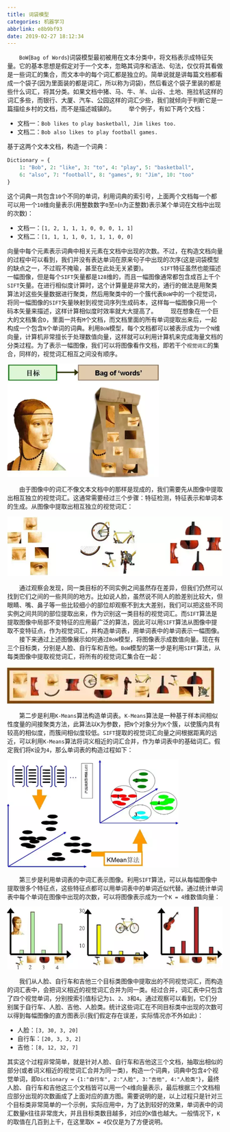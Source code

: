 ```yaml
---
title: 词袋模型
categories: 机器学习
abbrlink: e8b9bf93
date: 2019-02-27 18:12:34
---
```

&emsp;&emsp;`BoW`(`Bag of Words`)词袋模型最初被用在文本分类中，将文档表示成特征矢量。它的基本思想是假定对于一个文本，忽略其词序和语法、句法，仅仅将其看做是一些词汇的集合，而文本中的每个词汇都是独立的。简单说就是讲每篇文档都看成一个袋子(因为里面装的都是词汇，所以称为词袋)，然后看这个袋子里装的都是些什么词汇，将其分类。如果文档中猪、马、牛、羊、山谷、土地、拖拉机这样的词汇多些，而银行、大厦、汽车、公园这样的词汇少些，我们就倾向于判断它是一篇描绘乡村的文档，而不是描述城镇的。<!--more-->
&emsp;&emsp;举个例子，有如下两个文档：

- 文档一：`Bob likes to play basketball, Jim likes too.`
- 文档二：`Bob also likes to play football games.`

基于这两个文本文档，构造一个词典：

``` python
Dictionary = {
    1: "Bob", 2: "like", 3: "to", 4: "play", 5: "basketball",
    6: "also", 7: "football", 8: "games", 9: "Jim", 10: "too"
}
```

这个词典一共包含`10`个不同的单词，利用词典的索引号，上面两个文档每一个都可以用一个`10`维向量表示(用整数数字`0`至`n`(`n`为正整数)表示某个单词在文档中出现的次数)：

- 文档一：`[1, 2, 1, 1, 1, 0, 0, 0, 1, 1]`
- 文档二：`[1, 1, 1, 1, 0, 1, 1, 1, 0, 0]`

向量中每个元素表示词典中相关元素在文档中出现的次数。不过，在构造文档向量的过程中可以看到，我们并没有表达单词在原来句子中出现的次序(这是词袋模型的缺点之一，不过瑕不掩瑜，甚至在此处无关紧要)。
&emsp;&emsp;`SIFT`特征虽然也能描述一幅图像，但是每个`SIFT`矢量都是`128`维的，而且一幅图像通常都包含成百上千个`SIFT`矢量。在进行相似度计算时，这个计算量是非常大的，通行的做法是用聚类算法对这些矢量数据进行聚类，然后用聚类中的一个簇代表`BoW`中的一个视觉词，将同一幅图像的`SIFT`矢量映射到视觉词序列生成码本，这样每一幅图像只用一个码本矢量来描述，这样计算相似度时效率就大大提高了。
&emsp;&emsp;现在想象在一个巨大的文档集合`D`，里面一共有`M`个文档，而文档里面的所有单词提取出来后，一起构成一个包含`N`个单词的词典。利用`BoW`模型，每个文档都可以被表示成为一个`N`维向量，计算机非常擅长于处理数值向量，这样就可以利用计算机来完成海量文档的分类过程。为了表示一幅图像，我们可以将图像看作文档，即若干个`视觉词汇`的集合，同样的，视觉词汇相互之间没有顺序。

<img src="./词袋模型/1.png" height="265" width="355">

&emsp;&emsp;由于图像中的词汇不像文本文档中的那样是现成的，我们需要先从图像中提取出相互独立的视觉词汇。这通常需要经过三个步骤：特征检测，特征表示和单词本的生成。从图像中提取出相互独立的视觉词汇：

<img src="./词袋模型/2.png" height="139" width="542">

&emsp;&emsp;通过观察会发现，同一类目标的不同实例之间虽然存在差异，但我们仍然可以找到它们之间的一些共同的地方。比如说人脸，虽然说不同人的脸差别比较大，但眼睛、嘴、鼻子等一些比较细小的部位却观察不到太大差别，我们可以把这些不同实例之间共同的部位提取出来，作为识别这一类目标的视觉词汇。而`SIFT`算法是提取图像中局部不变特征的应用最广泛的算法，因此可以用`SIFT`算法从图像中提取不变特征点，作为视觉词汇，并构造单词表，用单词表中的单词表示一幅图像。
&emsp;&emsp;接下来通过上述图像展示如何通过`BoW`模型，将图像表示成数值向量。现在有三个目标类，分别是人脸、自行车和吉他。`BoW`模型的第一步是利用`SIFT`算法，从每类图像中提取视觉词汇，将所有的视觉词汇集合在一起：

<img src="./词袋模型/3.png">

&emsp;&emsp;第二步是利用`K-Means`算法构造单词表。`K-Means`算法是一种基于样本间相似性度量的间接聚类方法，此算法以`K`为参数，把`N`个对象分为`K`个簇，以使簇内具有较高的相似度，而簇间相似度较低。`SIFT`提取的视觉词汇向量之间根据距离的远近，可以利用`K-Means`算法将词义相近的词汇合并，作为单词表中的基础词汇。假定我们将`K`设为`4`，那么单词表的构造过程如下：

<img src="./词袋模型/4.png" height="252" width="401">

&emsp;&emsp;第三步是利用单词表的中词汇表示图像。利用`SIFT`算法，可以从每幅图像中提取很多个特征点，这些特征点都可以用单词表中的单词近似代替。通过统计单词表中每个单词在图像中出现的次数，可以将图像表示成为一个`K = 4`维数值向量：

<img src="./词袋模型/5.png" height="146" width="548">

&emsp;&emsp;我们从人脸、自行车和吉他三个目标类图像中提取出的不同视觉词汇，而构造的词汇表中，会把词义相近的视觉词汇合并为同一类。经过合并，词汇表中只包含了四个视觉单词，分别按索引值标记为`1`、`2`、`3`和`4`。通过观察可以看到，它们分别属于自行车、人脸、吉他、人脸类。统计这些词汇在不同目标类中出现的次数可以得到每幅图像的直方图表示(我们假定存在误差，实际情况亦不外如此)：

- 人脸：`[3, 30, 3, 20]`
- 自行车：`[20, 3, 3, 2]`
- 吉他：`[8, 12, 32, 7]`

其实这个过程非常简单，就是针对人脸、自行车和吉他这三个文档，抽取出相似的部分(或者词义相近的视觉词汇合并为同一类)，构造一个词典，词典中包含`4`个视觉单词，即`Dictionary = {1:"自行车", 2:"人脸", 3:"吉他", 4:"人脸类"}`，最终人脸、自行车和吉他这三个文档皆可以用一个`4`维向量表示，最后根据三个文档相应部分出现的次数画成了上面对应的直方图。需要说明的是，以上过程只是针对三个目标类非常简单的一个示例，实际应用中，为了达到较好的效果，单词表中的词汇数量`K`往往非常庞大，并且目标类数目越多，对应的`K`值也越大。一般情况下，`K`的取值在几百到上千，在这里取`K = 4`仅仅是为了方便说明。